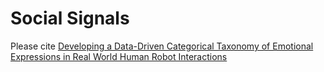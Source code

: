 # Social Signals
Please cite [Developing a Data-Driven Categorical Taxonomy of Emotional Expressions in Real World Human Robot Interactions](https://dl.acm.org/doi/abs/10.1145/3434074.3447218)

